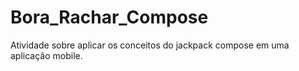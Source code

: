 # Bora_Rachar_Compose
Atividade sobre aplicar os conceitos do jackpack compose em uma aplicação mobile.
